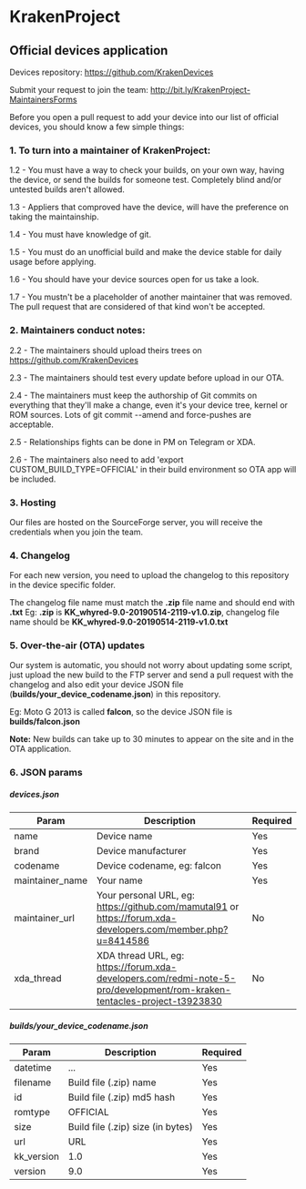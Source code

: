 # KrakenProject
## Official devices application

Devices repository: https://github.com/KrakenDevices

Submit your request to join the team: http://bit.ly/KrakenProject-MaintainersForms

Before you open a pull request to add your device into our list of official devices, you should know a few simple things:

### 1. To turn into a maintainer of KrakenProject:

1.2 - You must have a way to check your builds, on your own way, having the device, or send the builds for someone test. Completely blind and/or untested builds aren't allowed.

1.3 - Appliers that comproved have the device, will have the preference on taking the maintainship.

1.4 - You must have knowledge of git.

1.5 - You must do an unofficial build and make the device stable for daily usage before applying.

1.6 - You should have your device sources open for us take a look.

1.7 - You mustn't be a placeholder of another maintainer that was removed. The pull request that are considered of that kind won't be accepted.

### 2. Maintainers conduct notes:

2.2 - The maintainers should upload theirs trees on https://github.com/KrakenDevices

2.3 - The maintainers should test every update before upload in our OTA.

2.4 - The maintainers must keep the authorship of Git commits on everything that they'll make a change, even it's your device tree, kernel or ROM sources. Lots of git commit --amend and force-pushes are acceptable.

2.5 - Relationships fights can be done in PM on Telegram or XDA.

2.6 - The maintainers also need to add 'export CUSTOM_BUILD_TYPE=OFFICIAL' in their build environment so OTA app will be included.

### 3. Hosting

Our files are hosted on the SourceForge server, you will receive the credentials when you join the team.

### 4. Changelog
For each new version, you need to upload the changelog to this repository in the device specific folder.

The changelog file name must match the **.zip** file name and should end with **.txt**
Eg: **.zip** is **KK_whyred-9.0-20190514-2119-v1.0.zip**, changelog file name should be **KK_whyred-9.0-20190514-2119-v1.0.txt**

### 5. Over-the-air (OTA) updates
Our system is automatic, you should not worry about updating some script, just upload the new build to the FTP server and send a pull request with the changelog and also edit your device JSON file (**builds/your_device_codename.json**) in this repository.

Eg: Moto G 2013 is called **falcon**, so the device JSON file is **builds/falcon.json**

**Note:** New builds can take up to 30 minutes to appear on the site and in the OTA application.

### 6. JSON params

##### devices.json
| Param | Description | Required |
|--|--|--|
| name | Device name | Yes |
| brand | Device manufacturer | Yes |
| codename | Device codename, eg: falcon | Yes |
| maintainer_name | Your name | Yes |
| maintainer_url | Your personal URL, eg: https://github.com/mamutal91 or https://forum.xda-developers.com/member.php?u=8414586 | No  |
| xda_thread | XDA thread URL, eg: https://forum.xda-developers.com/redmi-note-5-pro/development/rom-kraken-tentacles-project-t3923830 | No |

##### builds/your_device_codename.json
| Param | Description | Required |
|--|--|--|
| datetime | ... | Yes |
| filename | Build file (.zip) name | Yes |
| id | Build file (.zip) md5 hash | Yes |
| romtype | OFFICIAL | Yes |
| size | Build file (.zip) size (in bytes) | Yes |
| url | URL | Yes |
| kk_version | 1.0 | Yes |
| version | 9.0 | Yes |
